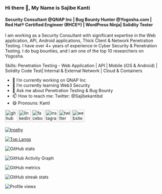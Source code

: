 ### Hi there 👋, My Name is Sajibe Kanti
#### Security Consultant @QNAP Inc | Bug Bounty Hunter @Yogosha.com  | Red Hat® Certified Engineer (RHCE®) | WordPress Ninja| Solidity Tester

I am working as a Security Consultant with significant expertise in the Web application, API, Android applications, Thick Client & Network Penetration Testing. I have over 4+ years of experience in Cyber Security & Penetration Testing. I do bug bounties, and I am one of the top 10 researchers on Yogosha. 

Skills: Penetration Testing - Web Application | API | Mobile (iOS & Android) | Solidity Code Test| Internal & External Network | Cloud & Containers

- 🔭 I’m currently working on QNAP Inc 
- 🌱 I’m currently learning Web3 Security 
- 💬 Ask me about Penetration Testing & Bug Bounty 
- 📫 How to reach me: Twitter: @Sajibekantibd 
- 😄 Pronouns: Kanti


[<img src='https://cdn.jsdelivr.net/npm/simple-icons@3.0.1/icons/github.svg' alt='github' height='40'>](https://github.com/Sajibekanti)  [<img src='https://cdn.jsdelivr.net/npm/simple-icons@3.0.1/icons/linkedin.svg' alt='linkedin' height='40'>](https://www.linkedin.com/in/sajibe-kanti/)  [<img src='https://cdn.jsdelivr.net/npm/simple-icons@3.0.1/icons/facebook.svg' alt='facebook' height='40'>](https://www.facebook.com/sajibe.kanti)  [<img src='https://cdn.jsdelivr.net/npm/simple-icons@3.0.1/icons/instagram.svg' alt='instagram' height='40'>](https://www.instagram.com/sajibe_kanti)  [<img src='https://cdn.jsdelivr.net/npm/simple-icons@3.0.1/icons/twitter.svg' alt='twitter' height='40'>](https://twitter.com/Sajibejkantibd)  [<img src='https://cdn.jsdelivr.net/npm/simple-icons@3.0.1/icons/icloud.svg' alt='website' height='40'>](https://sajibekanti.com)  

[![trophy](https://github-profile-trophy.vercel.app/?username=Sajibekanti)](https://github.com/ryo-ma/github-profile-trophy)

[![Top Langs](https://github-readme-stats.vercel.app/api/top-langs/?username=Sajibekanti)](https://github.com/anuraghazra/github-readme-stats)

![GitHub stats](https://github-readme-stats.vercel.app/api?username=Sajibekanti&show_icons=true)  

![GitHub Activity Graph](https://activity-graph.herokuapp.com/graph?username=Sajibekanti)  

![GitHub metrics](https://metrics.lecoq.io/Sajibekanti)  

![GitHub streak stats](https://github-readme-streak-stats.herokuapp.com/?user=Sajibekanti)  

![Profile views](https://gpvc.arturio.dev/Sajibekanti)  
